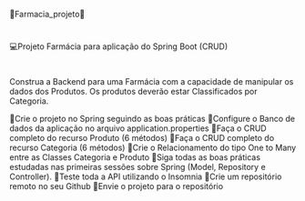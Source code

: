 💊Farmacia_projeto💊
#
💻Projeto Farmácia para aplicação do Spring Boot (CRUD)
#
Construa a Backend para uma Farmácia com a capacidade de manipular os dados dos Produtos. Os produtos deverão estar Classificados por Categoria.

💊Crie o projeto no Spring seguindo as boas práticas
💊Configure o Banco de dados da aplicação no arquivo application.properties
💊Faça o CRUD completo do recurso Produto (6 métodos)
💊Faça o CRUD completo do recurso Categoria (6 métodos)
💊Crie o Relacionamento do tipo One to Many entre as Classes Categoria e Produto
💊Siga todas as boas práticas estudadas nas primeiras sessões sobre Spring (Model, Repository e Controller).
💊Teste toda a API utilizando o Insomnia
💊Crie um repositório remoto no seu Github
💊Envie o projeto para o repositório
#

